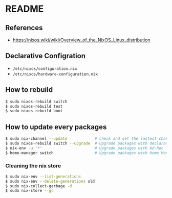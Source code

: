 # README

## References

- <https://nixos.wiki/wiki/Overview_of_the_NixOS_Linux_distribution>

## Declarative Configration

- `/etc/nixos/configuration.nix`
- `/etc/nixos/hardware-configuration.nix`

## How to rebuild

```bash
$ sudo nixos-rebuild switch
$ sudo nixos-rebuild test
$ sudo nixos-rebuild boot
```
## How to update every packages

```bash
$ sudo nix-channel --update            # check and set the lastest channel
$ sudo nixos-rebuild switch --upgrade  # Upgrade packages with declarative/NixOS
$ nix-env -u '*'                       # Upgrade packages with Ad-hoc
$ home-manager switch                  # Upgrade packages with Home Manager
```
### Cleaning the nix store

```bash
$ sudo nix-env --list-generations
$ sudo nix-env --delete-generations old
$ sudo nix-collect-garbage -d
$ sudo nix-store --gc
```

